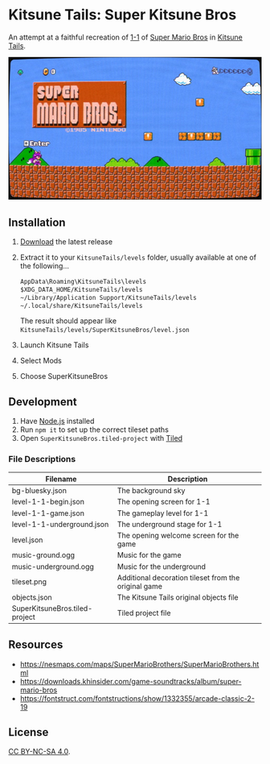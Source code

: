 # Kitsune Tails: Super Kitsune Bros

An attempt at a faithful recreation of [1-1](https://en.wikipedia.org/wiki/World_1-1) of [Super Mario Bros](https://en.wikipedia.org/wiki/Super_Mario_Bros) in [Kitsune Tails](https://kitsunegames.com/kitsunetails/).

![Screenshot](screenshot.jpg)

## Installation

1. [Download](https://github.com/RobLoach/SuperKitsuneBros/releases) the latest release
2. Extract it to your `KitsuneTails/levels` folder, usually available at one of the following...
    ```
    AppData\Roaming\KitsuneTails\levels
    $XDG_DATA_HOME/KitsuneTails/levels
    ~/Library/Application Support/KitsuneTails/levels
    ~/.local/share/KitsuneTails/levels
    ```

    The result should appear like `KitsuneTails/levels/SuperKitsuneBros/level.json`
  
3. Launch Kitsune Tails
4. Select Mods
5. Choose SuperKitsuneBros

## Development

1. Have [Node.js](https://nodejs.org/en) installed
1. Run `npm it` to set up the correct tileset paths
1. Open `SuperKitsuneBros.tiled-project` with [Tiled](https://www.mapeditor.org/)

### File Descriptions

| Filename | Description |
| -------- | ----------- |
| bg-bluesky.json | The background sky |
| level-1-1-begin.json | The opening screen for 1-1 |
| level-1-1-game.json | The gameplay level for 1-1 |
| level-1-1-underground.json | The underground stage for 1-1 |
| level.json | The opening welcome screen for the game |
| music-ground.ogg | Music for the game |
| music-underground.ogg | Music for the underground |
| tileset.png | Additional decoration tileset from the original game |
| objects.json | The Kitsune Tails original objects file |
| SuperKitsuneBros.tiled-project | Tiled project file |

## Resources

- https://nesmaps.com/maps/SuperMarioBrothers/SuperMarioBrothers.html
- https://downloads.khinsider.com/game-soundtracks/album/super-mario-bros
- https://fontstruct.com/fontstructions/show/1332355/arcade-classic-2-19

## License

[CC BY-NC-SA 4.0](https://creativecommons.org/licenses/by-nc-sa/4.0/).
